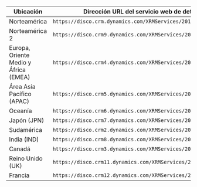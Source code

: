 |Ubicación|Dirección URL del servicio web de detección|
|--------------|-------------------------------| 
|Norteamérica|`https://disco.crm.dynamics.com/XRMServices/2011/Discovery.svc`|
|Norteamérica 2|`https://disco.crm9.dynamics.com/XRMServices/2011/Discovery.svc`|
|Europa, Oriente Medio y África (EMEA)|`https://disco.crm4.dynamics.com/XRMServices/2011/Discovery.svc`|
|Área Asia Pacífico (APAC)|`https://disco.crm5.dynamics.com/XRMServices/2011/Discovery.svc`|
|Oceanía|`https://disco.crm6.dynamics.com/XRMServices/2011/Discovery.svc`|
|Japón (JPN)|`https://disco.crm7.dynamics.com/XRMServices/2011/Discovery.svc`|
|Sudamérica|`https://disco.crm2.dynamics.com/XRMServices/2011/Discovery.svc`|
|India (IND)|`https://disco.crm8.dynamics.com/XRMServices/2011/Discovery.svc`|
|Canadá|`https://disco.crm3.dynamics.com/XRMServices/2011/Discovery.svc`|
|Reino Unido (UK)|`https://disco.crm11.dynamics.com/XRMServices/2011/Discovery.svc`|
|Francia|`https://disco.crm12.dynamics.com/XRMServices/2011/Discovery.svc`|

